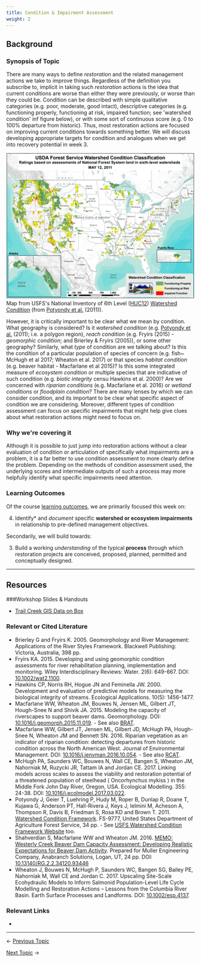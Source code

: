 ```yaml
---
title: Condition & Impairment Assessment
weight: 2
---
```


## Background

### Synopsis of Topic
There are many ways to define *restoration* and the related management actions we take to improve things. Regardless of the definition you subscribe to,  implicit in taking such *restoration* actions is the idea that current conditions are worse than either they were previously, or worse than they could be.  Condition can be described with simple qualitative categories (e.g. poor, moderate, good intact), descriptive categories (e.g. functioning properly, functioning at risk, impaired function; see 'watershed condition' inf figure below), or with some sort of continuous score (e.g. 0 to 100% departure from historic). Thus, most restoration actions are focused on improving current conditions towards something better. We will discuss developing appropriate targets for condition and analogues when we get into recovery potential in week 3.  

[![WatershedCondition](../../assets/Images/WatershedCondition.png)](https://www.fs.fed.us/biology/watershed/condition_framework.html)
Map from USFS's  National Inventory of 6th Level ([HUC12](https://water.usgs.gov/GIS/huc.html)) [Watershed Condition](https://www.fs.fed.us/biology/watershed/condition_framework.html) (from [Potyondy et al.](https://www.fs.fed.us/biology/resources/pubs/watershed/maps/Watershed_Condition_Framework2011FS977.pdf) (2011)).

However, it is critically important to be clear what we mean by condition. What geography is considered? Is it *watershed condition* (e.g.  [Potyondy et al.](https://www.fs.fed.us/biology/resources/pubs/watershed/maps/Watershed_Condition_Framework2011FS977.pdf) (2011); i.e. a polygon region), *reach condition* (e.g. Fryirs (2015) - *geomorphic condition*; and Brierley & Fryirs (2005)), or some other geography? Similarly, what *type* of condition are we talking about? Is this the condition of a particular population of species of concern (e.g. fish~ McHugh et al 2017; Wheaton et al. 2017) or that species *habitat condition* (e.g. beaver habitat - Macfarlane et al 2015)?  Is this some integrated measure of *ecosystem condition* or multiple species that are indicative of such condition (e.g.  *biotic integrity* censu Hawkins et al. 2000)? Are we concerned with *riparian conditions* (e.g. Macfarlane et al. 2016) or *wetland conditions* or *floodplain condition*? There are many lenses by which we can consider condition, and its important to be clear what specific aspect of condition we are considering. Moreover, different types of condition assessment can focus on specific impairments that might help give clues about what restoration actions might need to focus on.

### Why we're covering it
Although it is possible to just jump into restoration actions without a clear evaluation of condition or articulation of specifically what impairments are a problem, it is a far better to use condition assessment to more clearly define the problem. Depending on the methods of condition assessment used, the underlying  scores and intermediate outputs of such a process may more helpfully identify what specific impairments need attention.

### Learning Outcomes
Of the course [learning outcomes](https://restoration-usu.github.io/WATS-5340-5350/Syllabus/Learning_Outcomes.html), we are primarily focused this week on:

4. Identify* and *document* specific **watershed or ecosystem impairments** in relationship to pre-defined management objectives.

Secondarily, we will build towards:

3. Build a working *understanding* of the typical **process** through which restoration projects are conceived, proposed, planned, permitted and conceptually designed. 

------
## Resources

###Workshop Slides & Handouts

* [Trail Creek GIS Data on Box](https://usu.box.com/v/wats5340-condition)



### Relevant or Cited Literature

* Brierley G and Fryirs K. 2005. Geomorphology and River Management: Applications of the River Styles Framework. Blackwell Publishing: Victoria, Australia, 398 pp. 
* Fryirs KA. 2015. Developing and using geomorphic condition assessments for river rehabilitation planning, implementation and monitoring. Wiley Interdisciplinary Reviews: Water. 2(6): 649-667. DOI: [10.1002/wat2.1100](http://dx.doi.org/10.1002/wat2.1100).
* Hawkins CP, Norris RH, Hogue JN and Feminella JW. 2000. Development and evaluation of predictive models for measuring the biological integrity of streams. Ecological Applications. 10(5): 1456-1477. 
* Macfarlane WW, Wheaton JM, Bouwes N, Jensen ML, Gilbert JT, Hough-Snee N and Shivik JA. 2015. Modeling the capacity of riverscapes to support beaver dams. Geomorphology. DOI: [10.1016/j.geomorph.2015.11.019](http://dx.doi.org/10.1016/j.geomorph.2015.11.019). - See also [BRAT](http://brat.riverscapes.xyz).
* Macfarlane WW, Gilbert JT, Jensen ML, Gilbert JD, McHugh PA, Hough-Snee N, Wheaton JM and Bennett SN. 2016. Riparian vegetation as an indicator of riparian condition: detecting departures from historic condition across the North American West. Journal of Environmental Management. DOI: [10.1016/j.jenvman.2016.10.054](http://dx.doi.org/10.1016/j.jenvman.2016.10.054). - See also [RCAT](http://rcat.riverscapes.xyz).
* McHugh PA, Saunders WC, Bouwes N, Wall CE, Bangen S, Wheaton JM, Nahorniak M, Ruzycki JR, Tattam IA and Jordan CE. 2017. Linking models across scales to assess the viability and restoration potential of a threatened population of steelhead ( Oncorhynchus mykiss ) in the Middle Fork John Day River, Oregon, USA. Ecological Modelling. 355: 24-38. DOI: [10.1016/j.ecolmodel.2017.03.022](http://dx.doi.org/10.1016/j.ecolmodel.2017.03.022).
* Potyondy J, Geier T, Luehring P, Hudy M, Roper B, Dunlap R, Doane T, Kujawa G, Anderson PT, Hall-Rivera J, Keys J, Ielmini M, Acheson A, Thompson R, Davis B, Friedman S, Rosa KD and Brown T. 2011. [Watershed Condition Framework](https://www.fs.fed.us/biology/resources/pubs/watershed/maps/Watershed_Condition_Framework2011FS977.pdf). FS-9777, United States Department of Agriculture Forest Service, 34 pp. - See [USFS Watershed Condition Framework Website](https://www.fs.fed.us/biology/watershed/condition_framework.html) too.
* Shahverdian S, Macfarlane WW and Wheaton JM. 2016. [MEMO: Westerly Creek Beaver Dam Capacity Assessment: Developing Realistic Expectations for Beaver Dam Activity](https://www.researchgate.net/publication/309762206_MEMO_Westerly_Creek_Beaver_Dam_Capacity_Assessment_Developing_Realistic_Expectations_for_Beaver_Dam_Activity?ev=prf_pub). Prepared for Muller Engineering Company, Anabranch Solutions, Logan, UT, 24 pp. DOI:[ 10.13140/RG.2.2.34120.93446](http://dx.doi.org/10.13140/RG.2.2.34120.93446) 
* Wheaton J, Bouwes N, McHugh P, Saunders WC, Bangen SG, Bailey PE, Nahorniak M, Wall CE and Jordan C. 2017. Upscaling Site-Scale Ecohydraulic Models to Inform Salmonid Population-Level Life Cycle Modelling and Restoration Actions – Lessons from the Columbia River Basin. Earth Surface Processes and Landforms. DOI: [10.1002/esp.4137](http://dx.doi.org/10.1002/esp.4137).


### Relevant Links

- ​

----
← [Previous Topic](1_Overview)     &nbsp; &nbsp;&nbsp;&nbsp;&nbsp;          

[Next Topic](3_Restoration_Process) →